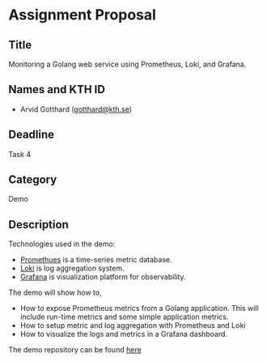 # Assignment Proposal

## Title

Monitoring a Golang web service using Prometheus, Loki, and Grafana. 

## Names and KTH ID

- Arvid Gotthard (gotthard@kth.se)

## Deadline

Task 4

## Category

Demo

## Description

Technologies used in the demo:
- [Promethues](https://prometheus.io/) is a time-series metric database.
- [Loki](https://grafana.com/oss/loki/) is log aggregation system.
- [Grafana](https://grafana.com/) is visualization platform for observability.

The demo will show how to,
- How to expose Prometheus metrics from a Golang application. This will include run-time metrics and some simple application metrics.
- How to setup metric and log aggregation with Prometheus and Loki
- How to visualize the logs and metrics in a Grafana dashboard.

The demo repository can be found [here](https://github.com/mellonnen/promethues-loki-grafana-demo)
